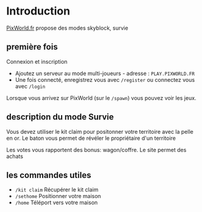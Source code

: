 # Introduction

[PixWorld.fr](https://pixworld.fr/) propose des modes skyblock, survie

## première fois

Connexion et inscription
- Ajoutez un serveur au mode multi-joueurs - adresse : `PLAY.PIXWORLD.FR`
- Une fois connecté, enregistrez vous avec `/register` ou connectez vous avec `/login`

Lorsque vous arrivez sur PixWorld (sur le `/spawn`) vous pouvez voir les jeux.


## description du mode Survie

Vous devez utiliser le kit claim pour positonner votre territoire avec la pelle en or. 
Le baton vous permet de révéler le propriétaire d'un territoire

Les votes vous rapportent des bonus: wagon/coffre.
Le site permet des achats


## les commandes utiles

 - `/kit claim` Récupérer le kit claim
 - `/sethome` Positionner votre maison
 - `/home` Téléport vers votre maison
 

